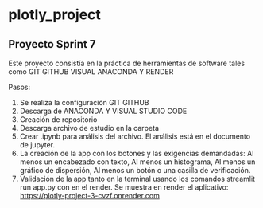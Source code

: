 # plotly_project

## Proyecto Sprint 7

Este proyecto consistía en la práctica de herramientas de software tales como GIT GITHUB VISUAL ANACONDA Y RENDER

Pasos:  
1. Se realiza la configuración GIT GITHUB
2. Descarga de ANACONDA Y VISUAL STUDIO CODE
3. Creación de repositorio
4. Descarga archivo de estudio en la carpeta
5. Crear .ipynb para análisis del archivo. El análisis está en el documento de jupyter.
6.  La creación de la app con los botones y las exigencias demandadas: Al menos un encabezado con texto, Al menos un histograma, Al menos un gráfico de dispersión, Al menos un botón o una casilla de verificación.
7. Validación de la app tanto en la terminal usando los comandos streamlit run app.py con en el render. Se muestra en render el aplicativo: https://plotly-project-3-cvzf.onrender.com